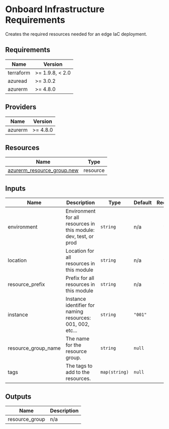 <!-- BEGIN_TF_DOCS -->
<!-- markdown-table-prettify-ignore-start -->
# Onboard Infrastructure Requirements

Creates the required resources needed for an edge IaC deployment.

## Requirements

| Name | Version |
|------|---------|
| terraform | >= 1.9.8, < 2.0 |
| azuread | >= 3.0.2 |
| azurerm | >= 4.8.0 |

## Providers

| Name | Version |
|------|---------|
| azurerm | >= 4.8.0 |

## Resources

| Name | Type |
|------|------|
| [azurerm_resource_group.new](https://registry.terraform.io/providers/hashicorp/azurerm/latest/docs/resources/resource_group) | resource |

## Inputs

| Name | Description | Type | Default | Required |
|------|-------------|------|---------|:--------:|
| environment | Environment for all resources in this module: dev, test, or prod | `string` | n/a | yes |
| location | Location for all resources in this module | `string` | n/a | yes |
| resource\_prefix | Prefix for all resources in this module | `string` | n/a | yes |
| instance | Instance identifier for naming resources: 001, 002, etc... | `string` | `"001"` | no |
| resource\_group\_name | The name for the resource group. | `string` | `null` | no |
| tags | The tags to add to the resources. | `map(string)` | `null` | no |

## Outputs

| Name | Description |
|------|-------------|
| resource\_group | n/a |
<!-- markdown-table-prettify-ignore-end -->
<!-- END_TF_DOCS -->
